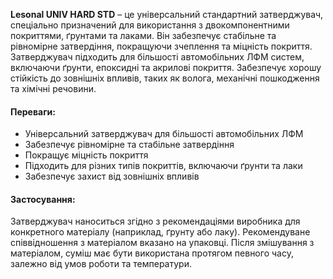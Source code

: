 **Lesonal UNIV HARD STD** – це універсальний стандартний затверджувач, спеціально призначений для використання з двокомпонентними покриттями, ґрунтами та лаками. Він забезпечує стабільне та рівномірне затвердіння, покращуючи зчеплення та міцність покриття. Затверджувач підходить для більшості автомобільних ЛФМ систем, включаючи ґрунти, епоксидні та акрилові покриття. Забезпечує хорошу стійкість до зовнішніх впливів, таких як волога, механічні пошкодження та хімічні речовини.

#### Переваги:

- Універсальний затверджувач для більшості автомобільних ЛФМ
- Забезпечує рівномірне та стабільне затвердіння
- Покращує міцність покриття
- Підходить для різних типів покриттів, включаючи ґрунти та лаки
- Забезпечує захист від зовнішніх впливів

#### Застосування:

Затверджувач наноситься згідно з рекомендаціями виробника для конкретного матеріалу (наприклад, ґрунту або лаку). Рекомендуване співвідношення з матеріалом вказано на упаковці. Після змішування з матеріалом, суміш має бути використана протягом певного часу, залежно від умов роботи та температури.
